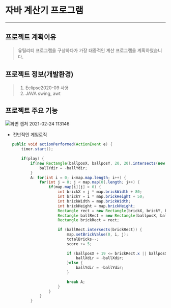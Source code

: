 # 자바 계산기 프로그램
----------------------------

## 프로젝트 계획이유
> 유틸리티 프로그램을 구상하다가 가장 대중적인 계산 프로그램을 계획하였습니다.

## 프로젝트 정보(개발환경)
> 1. Eclipse2020-09 사용
> 2. JAVA swing, awt

## 프로젝트 주요 기능
![화면 캡처 2021-02-24 113146](https://user-images.githubusercontent.com/63631952/108938906-37e62880-7694-11eb-8fc6-c6fdcfd82653.png)


- 전반적인 게임로직

 ``` JAVA
	public void actionPerformed(ActionEvent e) {
		timer.start();
		
		if(play) {
			if(new Rectangle(ballposX, ballposY, 20, 20).intersects(new Rectangle(playerX, 550, 100, 8))){
				ballYdir = -ballYdir;
			}
			A: for(int i = 0; i<map.map.length; i++) {
				for(int j = 0; j < map.map[0].length; j++) {
					if(map.map[i][j] > 0) {
						int brickX = j * map.brickWidth + 80;
						int brickY = i * map.brickHeight + 50;
						int brickWidth = map.brickWidth;
						int brickHeight = map.brickHeight;
						Rectangle rect = new Rectangle(brickX, brickY, brickWidth, brickHeight);
						Rectangle ballRect = new Rectangle(ballposX, ballposY, 20, 20);
						Rectangle brickRect = rect;
						
						if (ballRect.intersects(brickRect)) {
							map.setBrickValue(0, i, j);
							totalBricks--;
							score += 5;
							
							if (ballposX + 19 <= brickRect.x || ballposX + 1 >= brickRect.x + brickRect.width) {
								ballXdir = -ballXdir;
							}else {
								ballYdir = -ballYdir;
							}
							
							break A;
						}
					}
				}
			}
```
